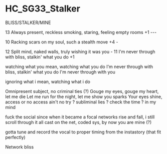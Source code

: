 # HC_SG33_Stalker

BLISS/STALKER/MINE

13 Always present, reckless smoking, staring, feeling empty rooms +1 ---

10 Racking scars on my soul, such a stealth move +4 -

12 Split mind, naked walls, truly wishing it was you -
11 I'm never through with bliss, stalkin' what you do +1

watching what you mean, watching what you do 
I'm never through with bliss, stalkin' what you do
I'm never through with you

ignoring what i mean, watching what i do

Omnipresent subject, no criminal ties (?)
Gouge my eyes, gouge my heart, let me die
Let me run for the night, let me show you sparks
Your eyes shine, access or no access ain't no try
? subliminal lies
? check the time
? in my mind

fuck the social since when it became a focal
networks rise and fall, i still scroll through it all
cast on the net, coded sys, by now you are mine (?)

gotta tune and record the vocal to proper timing from the instastory (that fit perfectly)

Network bliss
